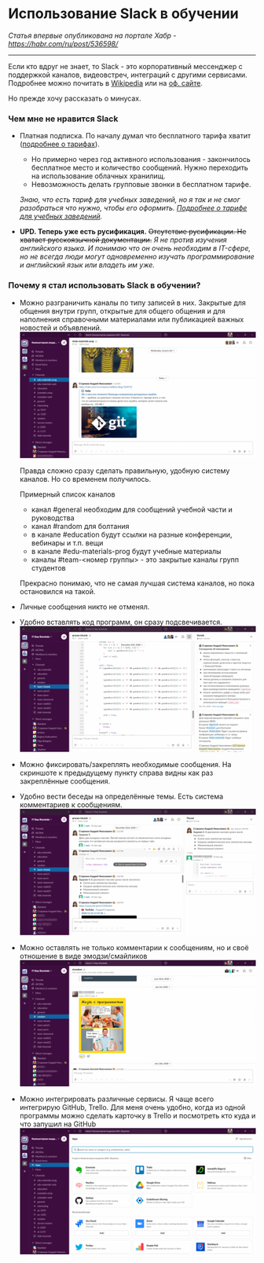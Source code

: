 # Использование Slack в обучении

*Статья впервые опубликована на портале Хабр - https://habr.com/ru/post/536598/*

***

Если кто вдруг не знает, то Slack - это корпоративный мессенджер с поддержкой каналов, видеовстреч, интеграций с другими сервисами. Подробнее можно почитать в [Wikipedia](https://ru.wikipedia.org/wiki/Slack) или на [оф. сайте](https://slack.com/intl/en-ru/).

Но прежде хочу рассказать о минусах.

### Чем мне не нравится Slack

- Платная подписка. По началу думал что бесплатного тарифа хватит ([подробнее о тарифах](https://app.slack.com/plans/)).

    - Но примерно через год активного использования - закончилось бесплатное место и количество сообщений. Нужно переходить на использование облачных хранилищ.
    - Невозможность делать групповые звонки в бесплатном тарифе.

    *Знаю, что есть тариф для учебных заведений, но я так и не смог разобраться что нужно, чтобы его оформить. [Подробнее о тарифе для учебных заведений](https://slack.com/intl/en-ru/help/articles/206646877-Apply-for-the-Slack-for-Education-discount).*

- **UPD. Теперь уже есть русификация.** ~~Отсутствие русификации. Не хватает русскоязычной документации.~~
*Я не против изучения английского языка. И понимаю что он очень необходим в IT-сфере, но не всегда люди могут одновременно изучать программирование и английский язык или владеть им уже.*

### Почему я стал использовать Slack в обучении?

- Можно разграничить каналы по типу записей в них. Закрытые для общения внутри групп, открытые для общего общения и для наполнения справочными материалами или публикацией важных новостей и объявлений.
    ![slack](./img/using_slack_for_student_education/img_1.png)

    Правда сложно сразу сделать правильную, удобную систему каналов. Но со временем получилось.

    Примерный список каналов
    - канал #general необходим для сообщений учебной части и руководства
    - канал #random для болтания
    - в канале #education будут ссылки на разные конференции, вебинары и т.п. вещи
    - в канале #edu-materials-prog будут учебные материалы
    - каналы #team-<номер группы> - это закрытые каналы групп студентов

    Прекрасно понимаю, что не самая лучшая система каналов, но пока остановился на такой.

- Личные сообщения никто не отменял.

- Удобно вставлять код программ, он сразу подсвечивается.
![insert codes](./img/using_slack_for_student_education/img_2.png)

- Можно фиксировать/закреплять необходимые сообщения. На скриншоте к предыдущему пункту справа видны как раз закреплённые сообщения.

- Удобно вести беседы на определённые темы. Есть система комментариев к сообщениям.
![threadings](./img/using_slack_for_student_education/img_3.png)

- Можно оставлять не только комментарии к сообщениям, но и своё отношение в виде эмодзи/смайликов
![emoji](./img/using_slack_for_student_education/img_4.png)

- Можно интегрировать различные сервисы. Я чаще всего интегрирую GitHub, Trello. Для меня очень удобно, когда из одной программы можно сделать карточку в Trello и посмотреть кто куда и что запушил на GitHub
![apps](./img/using_slack_for_student_education/img_5.png)
